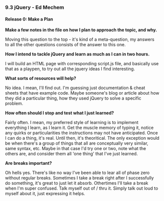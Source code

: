 ### 9.3 jQuery - Ed Mechem

#### Release 0: Make a Plan

**Make a few notes in the file on how I plan to approach the topic, and why.**

Moving this question to the top - it's kind of a meta-question, my answers to all the other questions consists of the answer to this one.

**How I intend to tackle jQuery and learn as much as I can in two hours.**

I will build an HTML page with corresponding script.js file, and basically use that as a playpen, to try out all the jquery ideas I find interesting.


**What sorts of resources will help?**

No idea. I mean, I'll find out. I'm guessing just documentation & cheat sheets that have example code. Maybe someone's blog or article about how they did a particular thing, how they used jQuery to solve a specific problem.


**How often should I stop and test what I just learned?**

Fairly often. I mean, my preferred style of learning is to implement everything I learn, as I learn it. Get the muscle memory of typing it, notice any quirks or particularities the instructions may not have anticipated. Once I can do a thing, it's real. Until then, it's theoritical. The only exception would be when there's a group of things that all are conceptually very similar, same syntax, etc. Maybe in that case I'd try one or two, note what the others are, and consider them all 'one thing' that I've just learned.


**Are breaks important?**

Oh hells yes. There's like no way I've been able to lear all of phase zero without regular breaks. Sometimes I take a break right after I successfully do something, it's great to just let it absorb. Othertimes I'll take a break when I'm super confused. Talk myself out of / thru it. Simply talk out loud to myself about it, just expressing it helps.
